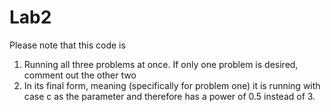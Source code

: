 # Lab2
Please note that this code is 
1. Running all three problems at once. If only one problem is desired, comment out the other two
2. In its final form, meaning (specifically for problem one) it is running with case c as the parameter and therefore has a power of 0.5 instead of 3. 
